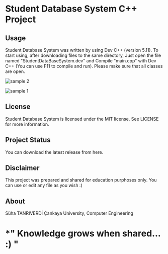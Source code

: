 # Student Database System C++ Project

## Usage
Student Database System was written by using Dev C++ (version 5.11). To start using, after downloading files to the same directory,
Just open the file named "StudentDataBaseSystem.dev" and Compile "main.cpp" with Dev C++ (You can use F11 to compile and run).
Please make sure that all classes are open.

![sample 2](https://user-images.githubusercontent.com/36234545/36392601-17738dda-15bd-11e8-9315-d1443000351d.png)

![sample 1](https://user-images.githubusercontent.com/36234545/36392063-755aeaea-15ba-11e8-9dae-5c76a2982429.png)


## License
Student Database System is licensed under the MIT license. See LICENSE for more information.

## Project Status
You can download the latest release from here.

## Disclaimer
This project was prepared and shared for education purphoses only. You can use or edit any file as you wish :)

## About
Süha TANRIVERDİ Çankaya University, Computer Engineering

# *"	Knowledge grows when shared... :) "
